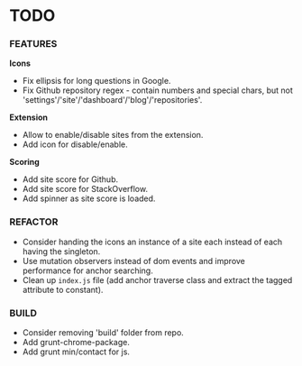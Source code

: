 # TODO #

### FEATURES ###

__Icons__

* Fix ellipsis for long questions in Google.
* Fix Github repository regex - contain numbers and special chars, but not 'settings'/'site'/'dashboard'/'blog'/'repositories'.

__Extension__

* Allow to enable/disable sites from the extension.
* Add icon for disable/enable.

__Scoring__

* Add site score for Github.
* Add site score for StackOverflow.
* Add spinner as site score is loaded.


### REFACTOR ###

* Consider handing the icons an instance of a site each instead of each having the singleton.
* Use mutation observers instead of dom events and improve performance for anchor searching.
* Clean up `index.js` file (add anchor traverse class and extract the tagged attribute to constant).


### BUILD ###

* Consider removing 'build' folder from repo.
* Add grunt-chrome-package.
* Add grunt min/contact for js.




